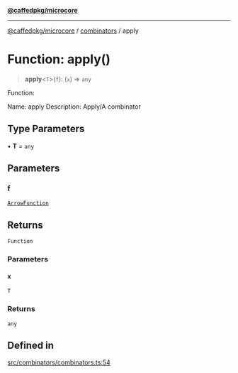 [**@caffedpkg/microcore**](../../../README.md)

***

[@caffedpkg/microcore](../../../globals.md) / [combinators](../README.md) / apply

# Function: apply()

> **apply**\<`T`\>(`f`): (`x`) => `any`

Function:

Name: apply
Description: Apply/A combinator

## Type Parameters

• **T** = `any`

## Parameters

### f

[`ArrowFunction`](../../../type-aliases/ArrowFunction.md)

## Returns

`Function`

### Parameters

#### x

`T`

### Returns

`any`

## Defined in

[src/combinators/combinators.ts:54](https://github.com/caffed/microcore/blob/3444f5042af4893783a848f270124aa74f8db032/src/combinators/combinators.ts#L54)
